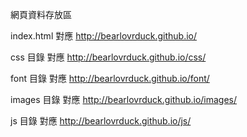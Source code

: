 網頁資料存放區

index.html 對應 http://bearlovrduck.github.io/

css 目錄 對應 http://bearlovrduck.github.io/css/

font 目錄 對應 http://bearlovrduck.github.io/font/

images 目錄 對應 http://bearlovrduck.github.io/images/

js 目錄 對應 http://bearlovrduck.github.io/js/

